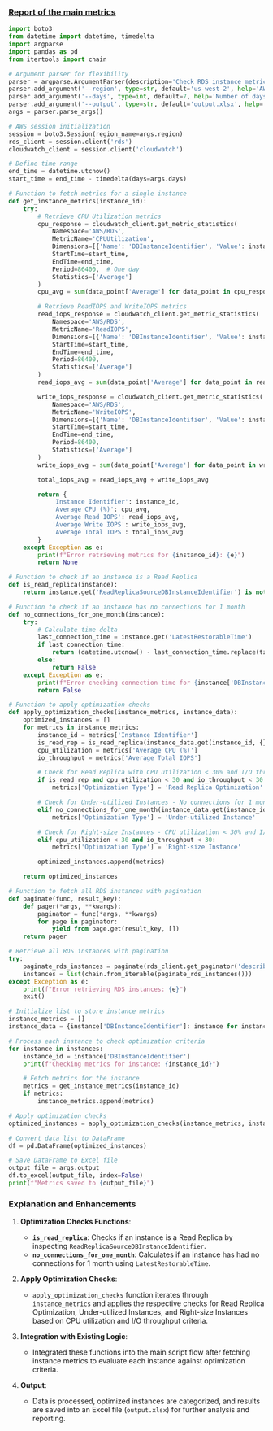 
### [Report of the main metrics](https://aws.amazon.com/blogs/database/optimizing-costs-in-amazon-rds/?sc_channel=sm&sc_campaign=Support&sc_publisher=REDDIT&sc_country=global&sc_geo=GLOBAL&sc_outcome=AWS%20Support&sc_content=Support&trk=Support&linkId=410997030)

```python
import boto3
from datetime import datetime, timedelta
import argparse
import pandas as pd
from itertools import chain

# Argument parser for flexibility
parser = argparse.ArgumentParser(description='Check RDS instance metrics and optimizations')
parser.add_argument('--region', type=str, default='us-west-2', help='AWS region')
parser.add_argument('--days', type=int, default=7, help='Number of days for metrics')
parser.add_argument('--output', type=str, default='output.xlsx', help='Output file name for metrics')
args = parser.parse_args()

# AWS session initialization
session = boto3.Session(region_name=args.region)
rds_client = session.client('rds')
cloudwatch_client = session.client('cloudwatch')

# Define time range
end_time = datetime.utcnow()
start_time = end_time - timedelta(days=args.days)

# Function to fetch metrics for a single instance
def get_instance_metrics(instance_id):
    try:
        # Retrieve CPU Utilization metrics
        cpu_response = cloudwatch_client.get_metric_statistics(
            Namespace='AWS/RDS',
            MetricName='CPUUtilization',
            Dimensions=[{'Name': 'DBInstanceIdentifier', 'Value': instance_id}],
            StartTime=start_time,
            EndTime=end_time,
            Period=86400,  # One day
            Statistics=['Average']
        )
        cpu_avg = sum(data_point['Average'] for data_point in cpu_response['Datapoints']) / len(cpu_response['Datapoints']) if cpu_response['Datapoints'] else 0

        # Retrieve ReadIOPS and WriteIOPS metrics
        read_iops_response = cloudwatch_client.get_metric_statistics(
            Namespace='AWS/RDS',
            MetricName='ReadIOPS',
            Dimensions=[{'Name': 'DBInstanceIdentifier', 'Value': instance_id}],
            StartTime=start_time,
            EndTime=end_time,
            Period=86400,
            Statistics=['Average']
        )
        read_iops_avg = sum(data_point['Average'] for data_point in read_iops_response['Datapoints']) / len(read_iops_response['Datapoints']) if read_iops_response['Datapoints'] else 0

        write_iops_response = cloudwatch_client.get_metric_statistics(
            Namespace='AWS/RDS',
            MetricName='WriteIOPS',
            Dimensions=[{'Name': 'DBInstanceIdentifier', 'Value': instance_id}],
            StartTime=start_time,
            EndTime=end_time,
            Period=86400,
            Statistics=['Average']
        )
        write_iops_avg = sum(data_point['Average'] for data_point in write_iops_response['Datapoints']) / len(write_iops_response['Datapoints']) if write_iops_response['Datapoints'] else 0

        total_iops_avg = read_iops_avg + write_iops_avg

        return {
            'Instance Identifier': instance_id,
            'Average CPU (%)': cpu_avg,
            'Average Read IOPS': read_iops_avg,
            'Average Write IOPS': write_iops_avg,
            'Average Total IOPS': total_iops_avg
        }
    except Exception as e:
        print(f"Error retrieving metrics for {instance_id}: {e}")
        return None

# Function to check if an instance is a Read Replica
def is_read_replica(instance):
    return instance.get('ReadReplicaSourceDBInstanceIdentifier') is not None

# Function to check if an instance has no connections for 1 month
def no_connections_for_one_month(instance):
    try:
        # Calculate time delta
        last_connection_time = instance.get('LatestRestorableTime')
        if last_connection_time:
            return (datetime.utcnow() - last_connection_time.replace(tzinfo=None)).days > 30
        else:
            return False
    except Exception as e:
        print(f"Error checking connection time for {instance['DBInstanceIdentifier']}: {e}")
        return False

# Function to apply optimization checks
def apply_optimization_checks(instance_metrics, instance_data):
    optimized_instances = []
    for metrics in instance_metrics:
        instance_id = metrics['Instance Identifier']
        is_read_rep = is_read_replica(instance_data.get(instance_id, {}))
        cpu_utilization = metrics['Average CPU (%)']
        io_throughput = metrics['Average Total IOPS']

        # Check for Read Replica with CPU utilization < 30% and I/O throughput < 30%
        if is_read_rep and cpu_utilization < 30 and io_throughput < 30:
            metrics['Optimization Type'] = 'Read Replica Optimization'

        # Check for Under-utilized Instances - No connections for 1 month, CPU utilization < 5%, and I/O throughput < 5%
        elif no_connections_for_one_month(instance_data.get(instance_id, {})) and cpu_utilization < 5 and io_throughput < 5:
            metrics['Optimization Type'] = 'Under-utilized Instance'

        # Check for Right-size Instances - CPU utilization < 30% and I/O throughput < 30%
        elif cpu_utilization < 30 and io_throughput < 30:
            metrics['Optimization Type'] = 'Right-size Instance'

        optimized_instances.append(metrics)

    return optimized_instances

# Function to fetch all RDS instances with pagination
def paginate(func, result_key):
    def pager(*args, **kwargs):
        paginator = func(*args, **kwargs)
        for page in paginator:
            yield from page.get(result_key, [])
    return pager

# Retrieve all RDS instances with pagination
try:
    paginate_rds_instances = paginate(rds_client.get_paginator('describe_db_instances').paginate, 'DBInstances')
    instances = list(chain.from_iterable(paginate_rds_instances()))
except Exception as e:
    print(f"Error retrieving RDS instances: {e}")
    exit()

# Initialize list to store instance metrics
instance_metrics = []
instance_data = {instance['DBInstanceIdentifier']: instance for instance in instances}

# Process each instance to check optimization criteria
for instance in instances:
    instance_id = instance['DBInstanceIdentifier']
    print(f"Checking metrics for instance: {instance_id}")

    # Fetch metrics for the instance
    metrics = get_instance_metrics(instance_id)
    if metrics:
        instance_metrics.append(metrics)

# Apply optimization checks
optimized_instances = apply_optimization_checks(instance_metrics, instance_data)

# Convert data list to DataFrame
df = pd.DataFrame(optimized_instances)

# Save DataFrame to Excel file
output_file = args.output
df.to_excel(output_file, index=False)
print(f"Metrics saved to {output_file}")
```

### Explanation and Enhancements

1. **Optimization Checks Functions**: 
   - **`is_read_replica`**: Checks if an instance is a Read Replica by inspecting `ReadReplicaSourceDBInstanceIdentifier`.
   - **`no_connections_for_one_month`**: Calculates if an instance has had no connections for 1 month using `LatestRestorableTime`.

2. **Apply Optimization Checks**: 
   - `apply_optimization_checks` function iterates through `instance_metrics` and applies the respective checks for Read Replica Optimization, Under-utilized Instances, and Right-size Instances based on CPU utilization and I/O throughput criteria.

3. **Integration with Existing Logic**: 
   - Integrated these functions into the main script flow after fetching instance metrics to evaluate each instance against optimization criteria.

4. **Output**: 
   - Data is processed, optimized instances are categorized, and results are saved into an Excel file (`output.xlsx`) for further analysis and reporting.

